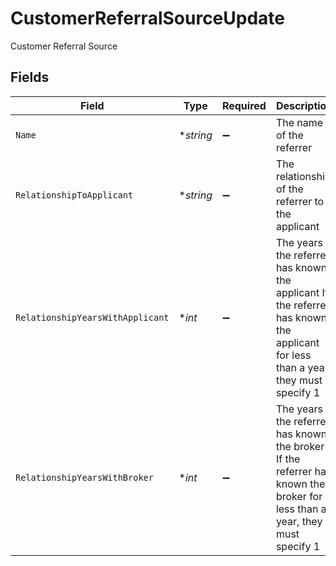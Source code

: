# CustomerReferralSourceUpdate

Customer Referral Source


## Fields

| Field                                                                                                                            | Type                                                                                                                             | Required                                                                                                                         | Description                                                                                                                      | Example                                                                                                                          |
| -------------------------------------------------------------------------------------------------------------------------------- | -------------------------------------------------------------------------------------------------------------------------------- | -------------------------------------------------------------------------------------------------------------------------------- | -------------------------------------------------------------------------------------------------------------------------------- | -------------------------------------------------------------------------------------------------------------------------------- |
| `Name`                                                                                                                           | **string*                                                                                                                        | :heavy_minus_sign:                                                                                                               | The name of the referrer                                                                                                         | John Doe                                                                                                                         |
| `RelationshipToApplicant`                                                                                                        | **string*                                                                                                                        | :heavy_minus_sign:                                                                                                               | The relationship of the referrer to the applicant                                                                                | Friend                                                                                                                           |
| `RelationshipYearsWithApplicant`                                                                                                 | **int*                                                                                                                           | :heavy_minus_sign:                                                                                                               | The years the referrer has known the applicant If the referrer has known the applicant for less than a year, they must specify 1 | 5                                                                                                                                |
| `RelationshipYearsWithBroker`                                                                                                    | **int*                                                                                                                           | :heavy_minus_sign:                                                                                                               | The years the referrer has known the broker If the referrer has known the broker for less than a year, they must specify 1       | 2                                                                                                                                |